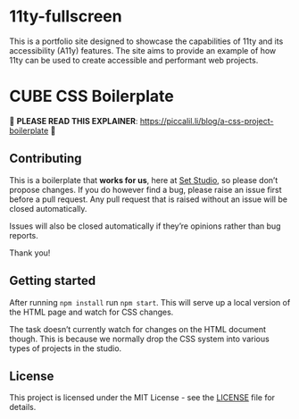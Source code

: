 # 11ty-fullscreen

This is a portfolio site designed to showcase the capabilities of 11ty and its accessibility (A11y) features. The site aims to provide an example of how 11ty can be used to create accessible and performant web projects.
# CUBE CSS Boilerplate 

🚨 **PLEASE READ THIS EXPLAINER**: https://piccalil.li/blog/a-css-project-boilerplate 🚨

## Contributing

This is a boilerplate that **works for us**, here at [Set Studio](https://set.studio/), so please don’t propose changes. If you do however find a bug, please raise an issue first before a pull request. Any pull request that is raised without an issue will be closed automatically.

Issues will also be closed automatically if they’re opinions rather than bug reports. 

Thank you! 

## Getting started 

After running `npm install` run `npm start`. This will serve up a local version of the HTML page and watch for CSS changes. 

The task doesn’t currently watch for changes on the HTML document though. This is because we normally drop the CSS system into various types of projects in the studio. 

## License
This project is licensed under the MIT License - see the [LICENSE](LICENSE) file for details.
